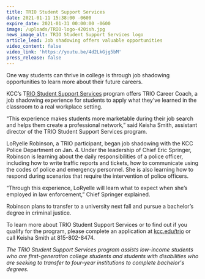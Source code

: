 ```yaml
---
title: TRIO Student Support Services
date: 2021-01-11 15:38:00 -0600
expire_date: 2021-01-31 00:00:00 -0600
image: /uploads/TRIO-logo-420ish.jpg
news_image_alt: TRIO Student Support Services logo
article_lead: Job shadowing offers valuable opportunities
video_content: false
video_link: 'https://youtu.be/4d2LkGjg5bM'
press_release: false
---
```


One way students can thrive in college is through job shadowing opportunities to learn more about their future careers.

KCC’s T[RIO Student Support Services](http://www.kcc.edu/trio) program offers TRIO Career Coach, a job shadowing experience for students to apply what they’ve learned in the classroom to a real workplace setting.

“This experience makes students more marketable during their job search and helps them create a professional network,” said Keisha Smith, assistant director of the TRIO Student Support Services program.

LoRyelle Robinson, a TRIO participant, began job shadowing with the KCC Police Department on Jan. 4. Under the leadership of Chief Eric Springer, Robinson is learning about the daily responsibilities of a police officer, including how to write traffic reports and tickets, how to communicate using the codes of police and emergency personnel. She is also learning how to respond during scenarios that require the intervention of police officers.

“Through this experience, LoRyelle will learn what to expect when she’s employed in law enforcement,” Chief Springer explained.

Robinson plans to transfer to a university next fall and pursue a bachelor’s degree in criminal justice.

To learn more about TRIO Student Support Services or to find out if you qualify for the program, please complete an application at [kcc.edu/trio](http://www.kcc.edu/trio) or call Keisha Smith at 815-802-8474.

*The TRIO Student Support Services program assists low-income students who are first-generation college students and students with disabilities who are seeking to transfer to four-year institutions to complete bachelor's degrees.*
